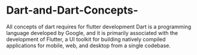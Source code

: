 # Dart-and-Dart-Concepts-
All concepts of dart requires for flutter development 
Dart is a programming language developed by Google, and it is primarily associated with the development of Flutter, a UI toolkit for building natively compiled applications for mobile, web, and desktop from a single codebase.
